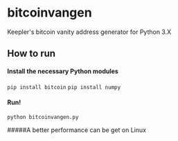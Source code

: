 # bitcoinvangen
Keepler's bitcoin vanity address generator for Python 3.X

## How to run

#### Install the necessary Python modules

`pip install bitcoin`
`pip install numpy`

#### Run!

`python bitcoinvangen.py`

#####A better performance can be get on Linux

